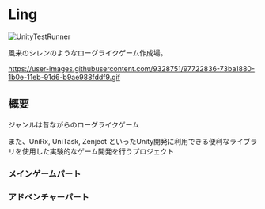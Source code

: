 # Ling

![UnityTestRunner](https://github.com/SakaToshi/Ling/workflows/UnityTestRunner/badge.svg)


風来のシレンのようなローグライクゲーム作成場。

https://user-images.githubusercontent.com/9328751/97722836-73ba1880-1b0e-11eb-91d6-b9ae988fddf9.gif

## 概要
ジャンルは昔ながらのローグライクゲーム

また、UniRx, UniTask, Zenject といったUnity開発に利用できる便利なライブラリを使用した実験的なゲーム開発を行うプロジェクト


### メインゲームパート

### アドベンチャーパート

